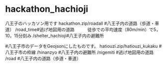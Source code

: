 # hackathon_hachioji
八王子のハッカソン用です
hackathon.zip/roadall #八王子内の道路（歩道・車道）
 /road_time#逃げ地図用の道路　　　徒歩での平均速度（80m/min）で5，10，15分刻み
 /shelter_hachioji#八王子内の避難所
             
#八王子市のデータをGeojsonにしたものです。
hatiouzi.zip/hatiouzi_kukaku #八王子市の枠線
/hinanzyo #八王子内の避難所
/nigemiti #逃げ地図用の道路
/road     #八王子内の道路（歩道・車道）
